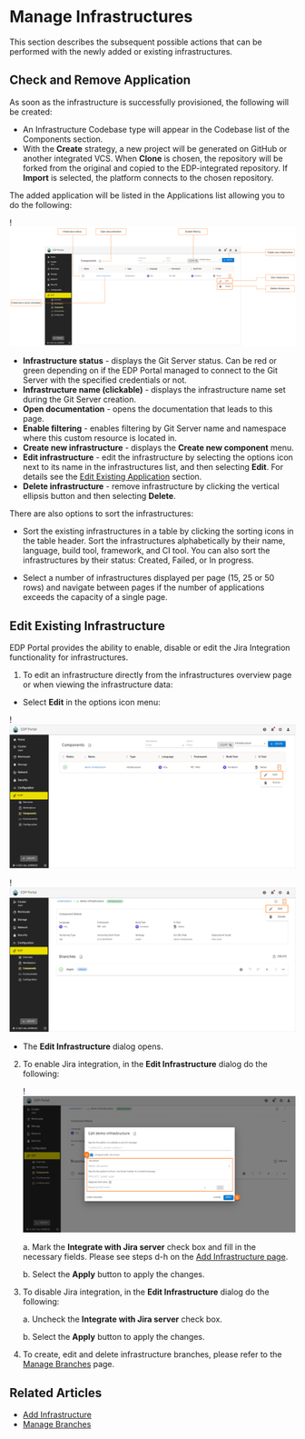 # Manage Infrastructures

This section describes the subsequent possible actions that can be performed with the newly added or existing infrastructures.

## Check and Remove Application

As soon as the infrastructure is successfully provisioned, the following will be created:

- An Infrastructure Codebase type will appear in the Codebase list of the Components section.
- With the **Create** strategy, a new project will be generated on GitHub or another integrated VCS. When **Clone** is chosen, the repository will be forked from the original and copied to the EDP-integrated repository. If **Import** is selected, the platform connects to the chosen repository.

The added application will be listed in the Applications list allowing you to do the following:

!![Applications menu](../assets/user-guide/edp-portal-inspect-infrastructure-menu.png "Applications menu")

* **Infrastructure status** - displays the Git Server status. Can be red or green depending on if the EDP Portal managed to connect to the Git Server with the specified credentials or not.
* **Infrastructure name (clickable)** - displays the infrastructure name set during the Git Server creation.
* **Open documentation** - opens the documentation that leads to this page.
* **Enable filtering** - enables filtering by Git Server name and namespace where this custom resource is located in.
* **Create new infrastructure** - displays the **Create new component** menu.
* **Edit infrastructure** - edit the infrastructure by selecting the options icon next to its name in the infrastructures list, and then selecting **Edit**. For details see the [Edit Existing Application](#edit-existing-application) section.
* **Delete infrastructure** - remove infrastructure by clicking the vertical ellipsis button and then selecting **Delete**.

There are also options to sort the infrastructures:

* Sort the existing infrastructures in a table by clicking the sorting icons in the table header. Sort the infrastructures alphabetically by their name, language, build tool, framework, and CI tool. You can also sort the infrastructures by their status: Created, Failed, or In progress.

* Select a number of infrastructures displayed per page (15, 25 or 50 rows)  and navigate between pages if the number of applications exceeds the capacity of a single page.

## Edit Existing Infrastructure

EDP Portal provides the ability to enable, disable or edit the Jira Integration functionality for infrastructures.

1. To edit an infrastructure directly from the infrastructures overview page or when viewing the infrastructure data:

  - Select **Edit** in the options icon menu:

  !![Edit infrastructure on the Infrastructures overview page](../assets/user-guide/edp-portal-edit-infrastructure-1.png "Edit infrastructure on the Infrastructures overview page")

  !![Edit infrastructure when viewing the infrastructure data](../assets/user-guide/edp-portal-edit-infrastructure-2.png "Edit infrastructure when viewing the infrastructure data")

  - The **Edit Infrastructure** dialog opens.

2. To enable Jira integration, in the **Edit Infrastructure** dialog do the following:

   !![Edit application](../assets/user-guide/edp-portal-edit-codebase-infrastructure.png "Edit infrastructure")

   a. Mark the **Integrate with Jira server** check box and fill in the necessary fields. Please see steps d-h on the [Add Infrastructure page](add-infrastructure.md#the-advanced-settings-menu).

   b. Select the **Apply** button to apply the changes.

3. To disable Jira integration, in the **Edit Infrastructure** dialog do the following:

   a. Uncheck the **Integrate with Jira server** check box.

   b. Select the **Apply** button to apply the changes.

4. To create, edit and delete infrastructure branches, please refer to the [Manage Branches](../user-guide/manage-branches.md) page.

## Related Articles

* [Add Infrastructure](add-infrastructure.md)
* [Manage Branches](../user-guide/manage-branches.md)
